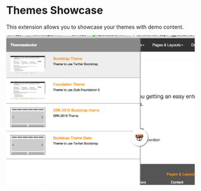 Themes Showcase
===============

This extension allows you to showcase your themes with demo content.

![Screenshot](Documentation/2015-03-27_17-17-53.png)